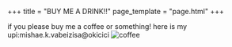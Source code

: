 +++
title = "BUY ME A DRINK!!"
page_template = "page.html"
+++

if you please buy me a coffee or something!
here is my upi:mishae.k.vabeizisa@okicici 
![coffee](https://media3.giphy.com/media/oZEBLugoTthxS/giphy.gif?cid=ecf05e47nu9ho838jvmhlfsayatjhg4kngpvxwej7extnf0o&rid=giphy.gif&ct=g)
